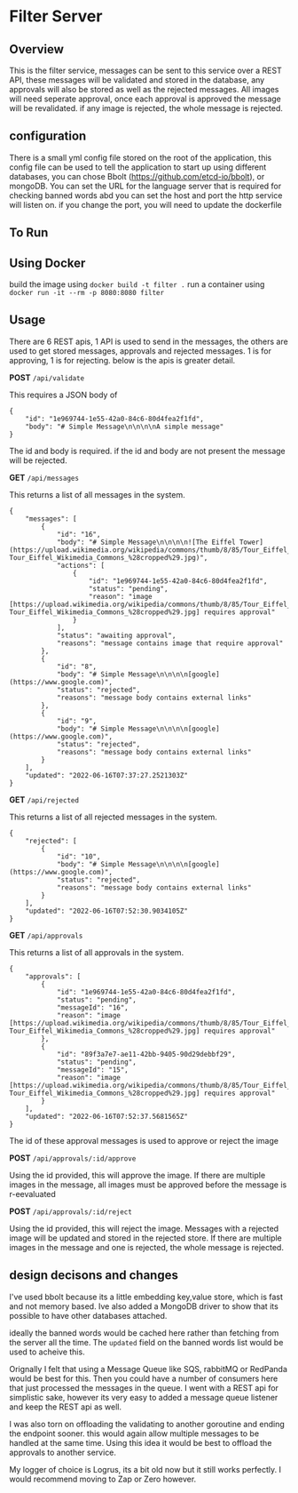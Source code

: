 # Filter Server

## Overview

This is the filter service, messages can be sent to this service over a REST API, these messages will be validated and stored in the database, any approvals will also be stored as well as the rejected messages. 
All images will need seperate approval, once each approval is approved the message will be revalidated. if any image is rejected, the whole message is rejected.

## configuration

There is a small yml config file stored on the root of the application, this config file can be used to tell the application to start up using different databases, you can chose Bbolt (https://github.com/etcd-io/bbolt), or mongoDB. You can set the URL for the language server that is required for checking banned words abd you can set the host and port the http service will listen on. if you change the port, you will need to update the dockerfile


## To Run

## Using Docker
build the image using `docker build -t filter .`
run a container using `docker run -it --rm -p 8080:8080 filter`

## Usage

There are 6 REST apis, 1 API is used to send in the messages, the others are used to get stored messages, approvals and rejected messages. 1 is for approving, 1 is for rejecting. below is the apis is greater detail.


**POST** `/api/validate`

This requires a JSON body of

```
{
    "id": "1e969744-1e55-42a0-84c6-80d4fea2f1fd",
    "body": "# Simple Message\n\n\n\nA simple message"
}
```

The id and body is required. if the id and body are not present the message will be rejected.

**GET** `/api/messages`

This returns a list of all messages in the system.

```
{
    "messages": [
        {
            "id": "16",
            "body": "# Simple Message\n\n\n\n![The Eiffel Tower](https://upload.wikimedia.org/wikipedia/commons/thumb/8/85/Tour_Eiffel_Wikimedia_Commons_%28cropped%29.jpg/240px-Tour_Eiffel_Wikimedia_Commons_%28cropped%29.jpg)",
            "actions": [
                {
                    "id": "1e969744-1e55-42a0-84c6-80d4fea2f1fd",
                    "status": "pending",
                    "reason": "image [https://upload.wikimedia.org/wikipedia/commons/thumb/8/85/Tour_Eiffel_Wikimedia_Commons_%28cropped%29.jpg/240px-Tour_Eiffel_Wikimedia_Commons_%28cropped%29.jpg] requires approval"
                }
            ],
            "status": "awaiting approval",
            "reasons": "message contains image that require approval"
        },
        {
            "id": "8",
            "body": "# Simple Message\n\n\n\n[google](https://www.google.com)",
            "status": "rejected",
            "reasons": "message body contains external links"
        },
        {
            "id": "9",
            "body": "# Simple Message\n\n\n\n[google](https://www.google.com)",
            "status": "rejected",
            "reasons": "message body contains external links"
        }
    ],
    "updated": "2022-06-16T07:37:27.2521303Z"
}
```

**GET** `/api/rejected`

This returns a list of all rejected messages in the system.

```
{
    "rejected": [
        {
            "id": "10",
            "body": "# Simple Message\n\n\n\n[google](https://www.google.com)",
            "status": "rejected",
            "reasons": "message body contains external links"
        }
    ],
    "updated": "2022-06-16T07:52:30.9034105Z"
}
```
**GET** `/api/approvals`

This returns a list of all approvals in the system.

```
{
    "approvals": [
        {
            "id": "1e969744-1e55-42a0-84c6-80d4fea2f1fd",
            "status": "pending",
            "messageId": "16",
            "reason": "image [https://upload.wikimedia.org/wikipedia/commons/thumb/8/85/Tour_Eiffel_Wikimedia_Commons_%28cropped%29.jpg/240px-Tour_Eiffel_Wikimedia_Commons_%28cropped%29.jpg] requires approval"
        },
        {
            "id": "89f3a7e7-ae11-42bb-9405-90d29debbf29",
            "status": "pending",
            "messageId": "15",
            "reason": "image [https://upload.wikimedia.org/wikipedia/commons/thumb/8/85/Tour_Eiffel_Wikimedia_Commons_%28cropped%29.jpg/240px-Tour_Eiffel_Wikimedia_Commons_%28cropped%29.jpg] requires approval"
        }
    ],
    "updated": "2022-06-16T07:52:37.5681565Z"
}
```

The id of these approval messages is used to approve or reject the image

**POST** `/api/approvals/:id/approve`

Using the id provided, this will approve the image. If there are multiple images in the message, all images must be approved before the message is r-eevaluated

**POST** `/api/approvals/:id/reject`

Using the id provided, this will reject the image. Messages with a rejected image will be updated and stored in the rejected store. If there are multiple images in the message and one is rejected, the whole message is rejected. 

## design decisons and changes

I've used bbolt because its a little embedding key,value store, which is fast and not memory based. Ive also added a MongoDB driver to show that its possible to have other databases attached.

ideally the banned words would be cached here rather than fetching from the server all the time. The `updated` field on the banned words list would be used to acheive this.

Orignally I felt that using a Message Queue like SQS, rabbitMQ or RedPanda would be best for this. Then you could have a number of consumers here that just processed the messages in the queue. I went with a REST api for simplistic sake, however its very easy to added a message queue listener and keep the REST api as well.

I was also torn on offloading the validating to another goroutine and ending the endpoint sooner. this would again allow multiple messages to be handled at the same time. Using this idea it would be best to offload the approvals to another service.

My logger of choice is Logrus, its a bit old now but it still works perfectly. I would recommend moving to Zap or Zero however.